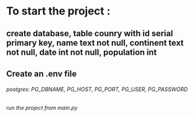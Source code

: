 # To start the project :

## create database, table counry with id serial primary key, name text not null, continent text not null, date int not null, population int
###### 
## Create an .env file
###### postgres: PG_DBNAME, PG_HOST, PG_PORT, PG_USER, PG_PASSWORD
###### run the project from main.py